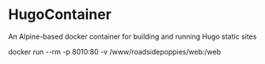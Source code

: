 # HugoContainer
An Alpine-based docker container for building and running Hugo static sites

docker run --rm -p 8010:80 -v /www/roadsidepoppies/web:/web

